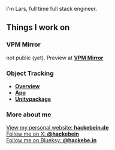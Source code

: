 I'm Lars, full time full stack engineer.

## Things I work on
### VPM Mirror
not public (yet). Preview at [**VPM Mirror**](https://vpmm.hackebein.de/)

### Object Tracking
* [**Overview**](https://github.com/users/Hackebein/projects/4)
* [**App**](https://github.com/Hackebein/Object-Tracking-App)
* [**Unitypackage**](https://github.com/Hackebein/Object-Tracking-Unitypackage)

### More about me

[View my personal website: **hackebein.de**](https://hackebein.de)  
[Follow me on X: **@hackebein**](https://x.com/hackebein)  
[Follow me on Blueksy: **@hackebe.in**](https://bsky.app/profile/hackebe.in)
